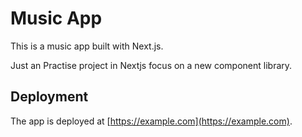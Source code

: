 # Music App

This is a music app built with Next.js.

Just an Practise project in Nextjs focus on a new component library.

## Deployment

The app is deployed at [https://example.com](https://example.com).
